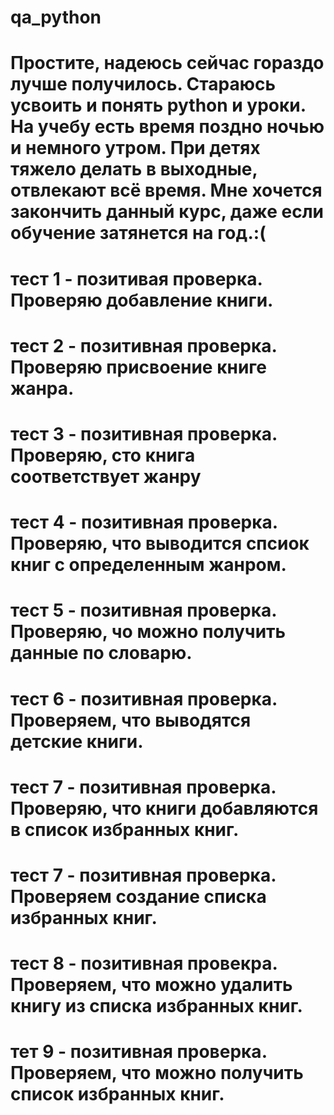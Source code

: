 # qa_python
# Простите, надеюсь сейчас гораздо лучше получилось. Стараюсь усвоить и понять python и уроки. На учебу есть время поздно ночью и немного утром. При детях тяжело делать в выходные, отвлекают всё время. Мне хочется закончить данный курс, даже если обучение затянется на год.:(
# тест 1 - позитивая проверка. Проверяю добавление книги.
# тест 2 - позитивная проверка. Проверяю присвоение книге жанра.
# тест 3 - позитивная проверка. Проверяю, сто книга соответствует жанру
# тест 4 - позитивная проверка. Проверяю, что выводится спсиок книг с определенным жанром.
# тест 5 - позитивная проверка. Проверяю, чо можно получить данные по словарю.
# тест 6 - позитивная проверка. Проверяем, что выводятся детские книги.
# тест 7 - позитивная проверка. Проверяю, что книги добавляются в список избранных книг.
# тест 7 - позитивная проверка. Проверяем создание списка избранных книг.
# тест 8 - позитивная провекра. Проверяем, что можно удалить книгу из списка избранных книг.
# тет 9 - позитивная проверка. Проверяем, что можно получить список избранных книг.